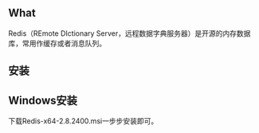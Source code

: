 ## 

## What
Redis（REmote DIctionary Server，远程数据字典服务器）是开源的内存数据库，常用作缓存或者消息队列。


## 安装
## Windows安装
下载Redis-x64-2.8.2400.msi一步步安装即可。

